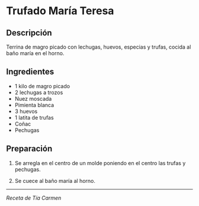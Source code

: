 # Trufado María Teresa

## Descripción
Terrina de magro picado con lechugas, huevos, especias y trufas, cocida al baño maría en el horno.

## Ingredientes
- 1 kilo de magro picado
- 2 lechugas a trozos
- Nuez moscada
- Pimienta blanca
- 3 huevos
- 1 latita de trufas
- Coñac
- Pechugas

## Preparación

1. Se arregla en el centro de un molde poniendo en el centro las trufas y pechugas.

2. Se cuece al baño maría al horno.

---
*Receta de Tía Carmen*